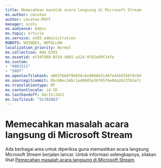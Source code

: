 ```yaml
---
title: Memecahkan masalah acara langsung di Microsoft Stream
ms.author: cmcatee
author: cmcatee-MSFT
manager: scotv
ms.audience: Admin
ms.topic: article
ms.service: o365-administration
ROBOTS: NOINDEX, NOFOLLOW
localization_priority: Normal
ms.collection: Adm_O365
ms.assetid: ef2df989-8539-48b5-a324-97d2e09f14fe
ms.custom:
- "9001511"
- "5097"
ms.openlocfilehash: a0637bb8f96038c6e9898b5148fe4458358fdc6d
ms.sourcegitcommit: 8bc60ec34bc1e40685e3976576e04a2623f63a7c
ms.translationtype: MT
ms.contentlocale: id-ID
ms.lasthandoff: 04/15/2021
ms.locfileid: "51782883"
---
```

# <a name="troubleshooting-live-events-in-microsoft-stream"></a>Memecahkan masalah acara langsung di Microsoft Stream

Ada berbagai area untuk diperiksa guna memastikan acara langsung Microsoft Stream berjalan lancar. Untuk informasi selengkapnya, silakan lihat [Pemecahan masalah acara langsung di Microsoft Stream](https://docs.microsoft.com/stream/live-event-troubleshooting).
